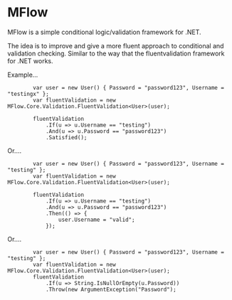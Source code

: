 MFlow
=====

MFlow is a simple conditional logic/validation framework for .NET. 

The idea is to improve and give a more fluent approach to conditional and validation checking. Similar to the way that the fluentvalidation framework for .NET works. 

Example...

            var user = new User() { Password = "password123", Username = "testingx" };
            var fluentValidation = new MFlow.Core.Validation.FluentValidation<User>(user);
            
			fluentValidation
                .If(u => u.Username == "testing")
                .And(u => u.Password == "password123")
				.Satisfied();
				
Or....

            var user = new User() { Password = "password123", Username = "testing" };
            var fluentValidation = new MFlow.Core.Validation.FluentValidation<User>(user);
			
            fluentValidation
                .If(u => u.Username == "testing")
                .And(u => u.Password == "password123")
                .Then(() => {
                    user.Username = "valid";
                });
				
Or....

            var user = new User() { Password = "password123", Username = "testing" };
            var fluentValidation = new MFlow.Core.Validation.FluentValidation<User>(user);
            fluentValidation
                .If(u => String.IsNullOrEmpty(u.Password))
                .Throw(new ArgumentException("Password");
				
				
